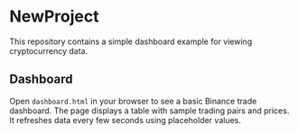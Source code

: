 # NewProject

This repository contains a simple dashboard example for viewing cryptocurrency data.

## Dashboard

Open `dashboard.html` in your browser to see a basic Binance trade dashboard. The page displays a table with sample trading pairs and prices. It refreshes data every few seconds using placeholder values.
